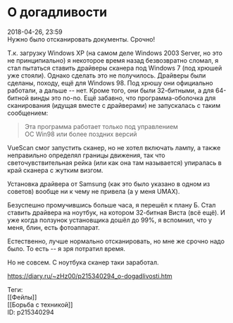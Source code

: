 О догадливости
===============

   
 2018-04-26, 23:59   
  Нужно было отсканировать документы. Срочно!   
   
 Т.к. загрузку Windows XP (на самом деле Windows 2003 Server, но это не принципиально) я некоторое время назад безвозвратно сломал, я стал пытаться ставить драйверы сканера под Windows 7 (под хрюшей уже стояли). Однако сделать это не получилось. Драйверы были сделаны, походу, ещё для Windows 98. Под хрюшу они официально работали, а дальше -- нет. Кроме того, они были 32-битными, а для 64-битной винды это no-no. Ещё забавно, что программа-оболочка для сканирования (идущая вместе с драйверами) не запускалась с таким сообщением:   
   
 
>  Эта программа работает только под управлением   
>  ОС Win98 или более поздних версий 

   
 VueScan смог запустить сканер, но не хотел включать лампу, а также неправильно определял границы движения, так что светочувствительная рейка (или как она там называется) упиралась в край сканера с жутким визгом.   
   
 Установка драйвера от Samsung (как это было указано в одном из советов) вообще ни к чему не привела (а у меня UMAX).   
   
 Безуспешно промучившись больше часа, я перешёл к плану Б. Стал ставить драйвера на ноутбук, на котором 32-битная Виста (всё ещё). И уже когда ползунок установщика дошёл до 99%, я вспомнил, что у меня, блин, есть фотоаппарат.   
   
 Естественно, лучше нормально отсканировать, но мне же срочно надо было. То есть -- я зря потратил время.   
   
 Но не совсем. С ноутбука сканер таки заработал.   
    
 <https://diary.ru/~zHz00/p215340294_o-dogadlivosti.htm>   
   
 Теги:   
 [[Фейлы]]   
 [[Борьба с техникой]]   
 ID: p215340294